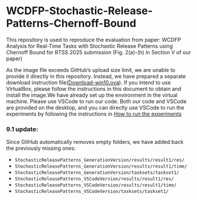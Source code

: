 # WCDFP-Stochastic-Release-Patterns-Chernoff-Bound
This repository is used to reproduce the evaluation from paper: WCDFP Analysis for Real-Time Tasks with Stochastic Release Patterns using Chernoff Bound for RTSS 2025 submission (Fig. 2(a)-(h) in Section V of our paper)

As the image file exceeds GitHub’s upload size limit, we are unable to provide it directly in this repository. Instead, we have prepared a separate download instruction file([Download-win10.ova](https://github.com/ssssssssssn/WCDFP-Stochastic-Release-Patterns-Chernoff-Bound/blob/main/Download-win10.ova.md)). If you intend to use VirtualBox, please follow the instructions in this document to obtain and install the image.We have already set up the environment in the virtual machine. Please use VSCode to run our code. Both our code and VSCode are provided on the desktop, and you can directly use VSCode to run the experiments by following the instructions in [How to run the experiments](https://github.com/ssssssssssn/WCDFP-Stochastic-Release-Patterns-Chernoff-Bound/blob/main/StochasticReleasePatterns_VSCodeVersion/README.md#how-to-run-the-experiments)



### 9.1 update:

Since GitHub automatically removes empty folders, we have added back the previously missing ones:

- `StochasticReleasePatterns_GenerationVersion/results/result1/res/`
- `StochasticReleasePatterns_GenerationVersion/results/result1/time/`
- `StochasticReleasePatterns_GenerationVersion/tasksets/taskset1/`
- `StochasticReleasePatterns_VSCodeVersion/results/result1/res/`
- `StochasticReleasePatterns_VSCodeVersion/results/result1/time/`
- `StochasticReleasePatterns_VSCodeVersion/tasksets/taskset1/`

